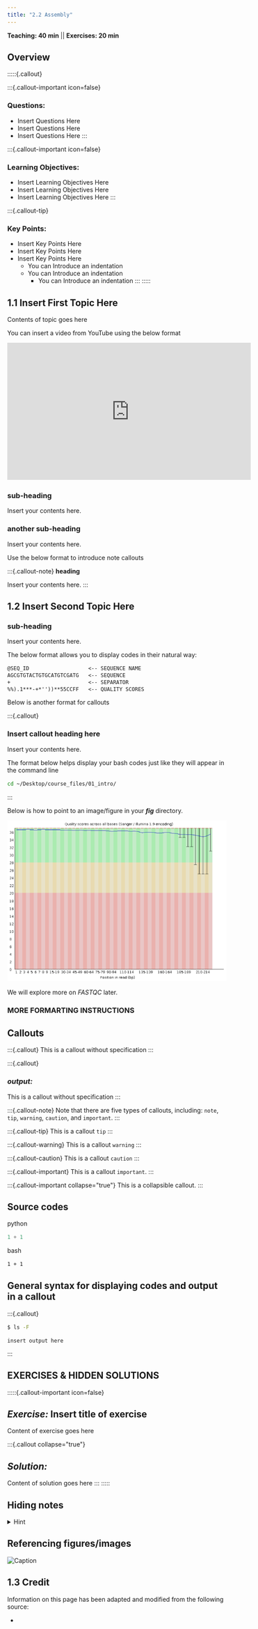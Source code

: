 ```yaml
---
title: "2.2 Assembly"
---
```


**Teaching: 40 min** || **Exercises: 20 min**


## Overview

:::::{.callout}

:::{.callout-important icon=false}
### Questions:
- Insert Questions Here
- Insert Questions Here
- Insert Questions Here
:::

:::{.callout-important icon=false}
### Learning Objectives:
- Insert Learning Objectives Here
- Insert Learning Objectives Here
- Insert Learning Objectives Here
:::

:::{.callout-tip}
### Key Points:
- Insert Key Points Here
- Insert Key Points Here
- Insert Key Points Here
  - You can Introduce an indentation
  - You can Introduce an indentation
    - You can Introduce an indentation
:::
:::::


<!--
Flye

Nanopore assemblers are still in development, but Flye is a de facto standard. Installation:

# Note: not on 22.04 yet, works from 23.04
sudo apt install flye

Running Flye is very simple, and according to its [documentation](https://github.com/fenderglass/Flye) needs no prior cleaning or trimming of the reads:

# Using all CPUs on the machine (nproc)
flye -t $(nproc) --out-dir $OUT_DIR --nano-raw $INPUT_FQ

If the reads were corrected, use --nano-corr instead of --nano-raw:

flye -t $(nproc) --out-dir $OUT_DIR --nano-corr $INPUT_FQ

When basecalling was done with the Guppy SUP model and/or read quality is Q20+:

flye -t $(nproc) --out-dir $OUT_DIR --nano-hq $INPUT_FQ



Medaka

Medaka is an assembly polisher and variant caller made by ONT. It is the recommended polisher for Flye assemblies. The Medaka [documentation](https://github.com/nanoporetech/medaka) mentions that is has specifically been trained on Flye output (it is an ML-based tool).

Installation ideally from BioConda:

mamba create -n medaka -c conda-forge -c bioconda medaka

If this does not work, or the version you obtain is out of date, building from source in a Conda environment (see the Chapter on “Installation Do’s and Donts” below) is your best option.

To run medaka (using all CPU’s):

conda activate medaka
medaka_consensus -i INPUT_FQ -d ASSEMBLY_FA -o OUTDIR -m MEDAKA_MODEL -t $(nproc)

Where MEDAKA_MODEL should be chosen as closely as possible to the model used for guppy_basecaller. medaka tools list_models lists the available models.

If Medaka runs out of memory, add option -b 80 to the command-line. If it still runs out of memory, reduce the 80 further until it doesn’t.

The Medaka docs mention that”for users with RTX series GPUs it may be required to additionally set:

# Execute this AFTER conda activate medaka
export TF_FORCE_GPU_ALLOW_GROWTH=true

Medaka also has a CPU version, which should work in all cases but is much slower.



## Assembly QC

Quast 




NB. Once FastQC and Quast have both run, use MultiQC to integrate their output into one HTML report.

-->



## 1.1 Insert First Topic Here

Contents of topic goes here

You can insert a video from YouTube using the below format

<p align="center"><iframe width="560" height="315" src="https://www.youtube.com/embed/mI0Fo9kaWqo" title="YouTube video player" frameborder="0" allow="accelerometer; autoplay; clipboard-write; encrypted-media; gyroscope; picture-in-picture" allowfullscreen></iframe></p>

### sub-heading

Insert your contents here.


### another sub-heading

Insert your contents here.

Use the below format to introduce note callouts

:::{.callout-note}
**heading**

Insert your contents here.
:::


## 1.2 Insert Second Topic Here


### sub-heading

Insert your contents here.

The below format allows you to display codes in their natural way:

```
@SEQ_ID                   <-- SEQUENCE NAME
AGCGTGTACTGTGCATGTCGATG   <-- SEQUENCE
+                         <-- SEPARATOR
%%).1***-+*''))**55CCFF   <-- QUALITY SCORES
```

Below is another format for callouts

:::{.callout}
### Insert callout heading here

Insert your contents here.

The format below helps display your bash codes just like they will appear in the command line
```bash
cd ~/Desktop/course_files/01_intro/
```

:::


Below is how to point to an image/figure in your ***fig*** directory.

![FastQC quality report](../fig/fastqc_quality.png)

We will explore more on *FASTQC* later.



### MORE FORMARTING INSTRUCTIONS

## Callouts

:::{.callout}
This is a callout without specification
:::

:::{.callout}
### *output:*
This is a callout without specification
:::

:::{.callout-note}
Note that there are five types of callouts, including: 
`note`, `tip`, `warning`, `caution`, and `important`.
:::

:::{.callout-tip}
This is a callout `tip`
:::

:::{.callout-warning}
This is a callout `warning`
:::

:::{.callout-caution}
This is a callout `caution`
:::

:::{.callout-important}
This is a callout `important`.
:::

:::{.callout-important collapse="true"}
This is a collapsible callout.
:::


## Source codes

python

```python
1 + 1
```

bash
```bash
1 + 1
```

## General syntax for displaying codes and output in a callout
:::{.callout}
```bash
$ ls -F
```
```
insert output here
```
:::


## EXERCISES & HIDDEN SOLUTIONS
:::::{.callout-important icon=false}
## ***Exercise:*** Insert title of exercise
Content of exercise goes here

:::{.callout collapse="true"}
## ***Solution:***
Content of solution goes here
:::
:::::


## Hiding notes
<details><summary>Hint</summary>Insert notes here.</details>


## Referencing figures/images
![Caption](path_to_image.png)



## 1.3 Credit
Information on this page has been adapted and modified from the following source:

- 